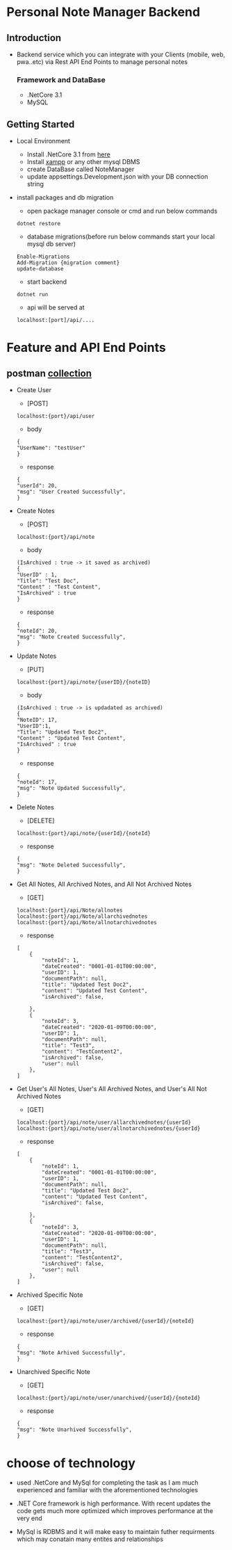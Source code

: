 # Personal Note Manager Backend

## Introduction
* Backend service which you can integrate with your Clients (mobile, web, pwa..etc) via Rest API End Points to manage personal notes

    ### Framework and DataBase
    * .NetCore 3.1
    * MySQL


## Getting Started
* Local Environment 
        
    * Install .NetCore 3.1 from [here](https://dotnet.microsoft.com/download/dotnet-core/3.1)
    * Install [xampp](https://www.apachefriends.org/index.html) or any other mysql DBMS
    * create DataBase called NoteManager
    * update appsettings.Development.json with your DB connection string  

* install packages and db migration
    
    * open package manager console or cmd and run below commands  

    ```
    dotnet restore
    ```

    * database migrations(before run below commands start your local mysql db server)

    ```
    Enable-Migrations
    Add-Migration {migration comment}
    update-database
    ```
    * start backend

    ```
    dotnet run
    ```
    * api will be served at

    ```node
    localhost:[port]/api/....
    ```

# Feature and API End Points
## postman [collection](https://www.getpostman.com/collections/8b5d7da66f4ac58c158e)

*   Create User


    * [POST]

    ```
    localhost:{port}/api/user
    ```

    * body

    ```
    {
    "UserName": "testUser"
    }
    ```

    * response

    ```
    {
    "userId": 20,
    "msg": "User Created Successfully",
    }
    ```



*   Create Notes

    * [POST]

    ```
    localhost:{port}/api/note
    ```

    * body

    ```
    (IsArchived : true -> it saved as archived)
    {
    "UserID" : 1,
    "Title": "Test Doc",
    "Content" : "Test Content",
    "IsArchived" : true
    }
    ```

    * response

    ```
    {
    "noteId": 20,
    "msg": "Note Created Successfully",
    }
    ```

*   Update Notes

    * [PUT]

    ```
    localhost:{port}/api/note/{userID}/{noteID}
    ```
    * body

    ```
    (IsArchived : true -> is updadated as archived)
    {
    "NoteID": 17,
    "UserID":1,
    "Title": "Updated Test Doc2",
    "Content" : "Updated Test Content",
    "IsArchived" : true
    }
    ```

    * response

    ```
    {
    "noteId": 17,
    "msg": "Note Updated Successfully",
    }
    ```

*   Delete Notes

    * [DELETE]

    ```
    localhost:{port}/api/note/{userId}/{noteId}
    ```

    * response

    ```
    {
    "msg": "Note Deleted Successfully",
    }
    ```
    
*   Get All Notes, All Archived Notes, and All Not Archived Notes

    * [GET]

    ```
    localhost:{port}/api/Note/allnotes
    localhost:{port}/api/Note/allarchivednotes
    localhost:{port}/api/Note/allnotarchivednotes
    ```

    * response

    ```
    [
        {
            "noteId": 1,
            "dateCreated": "0001-01-01T00:00:00",
            "userID": 1,
            "documentPath": null,
            "title": "Updated Test Doc2",
            "content": "Updated Test Content",
            "isArchived": false,
            
        },
        {
            "noteId": 3,
            "dateCreated": "2020-01-09T00:00:00",
            "userID": 1,
            "documentPath": null,
            "title": "Test3",
            "content": "TestContent2",
            "isArchived": false,
            "user": null
        },
    ]
    ```

*   Get User's All Notes, User's All Archived Notes, and User's All Not Archived Notes

    * [GET]

    ```
    localhost:{port}/api/note/user/allarchivednotes/{userId}
    localhost:{port}/api/note/user/allnotarchivednotes/{userId}
    ```

    * response

    ```
    [
        {
            "noteId": 1,
            "dateCreated": "0001-01-01T00:00:00",
            "userID": 1,
            "documentPath": null,
            "title": "Updated Test Doc2",
            "content": "Updated Test Content",
            "isArchived": false,
            
        },
        {
            "noteId": 3,
            "dateCreated": "2020-01-09T00:00:00",
            "userID": 1,
            "documentPath": null,
            "title": "Test3",
            "content": "TestContent2",
            "isArchived": false,
            "user": null
        },
    ]
    ```
*   Archived Specific Note

    * [GET]

    ```
    localhost:{port}/api/note/user/archived/{userId}/{noteId}
    ```

    * response

    ```
    {
    "msg": "Note Arhived Successfully",
    }
    ```

*   Unarchived Specific Note

    * [GET]

    ```
    localhost:{port}/api/note/user/unarchived/{userId}/{noteId}
    ```

    * response

    ```
    {
    "msg": "Note Unarhived Successfully",
    }
    ```


# choose of technology
*   used .NetCore and MySql for completing the task as I am much experienced and familiar with the aforementioned technologies

*   .NET Core framework is high performance. With recent updates the code gets much more optimized which improves performance at the very end

* MySql is RDBMS and it will make easy to maintain futher requirments which may conatain many entites and relationships 





